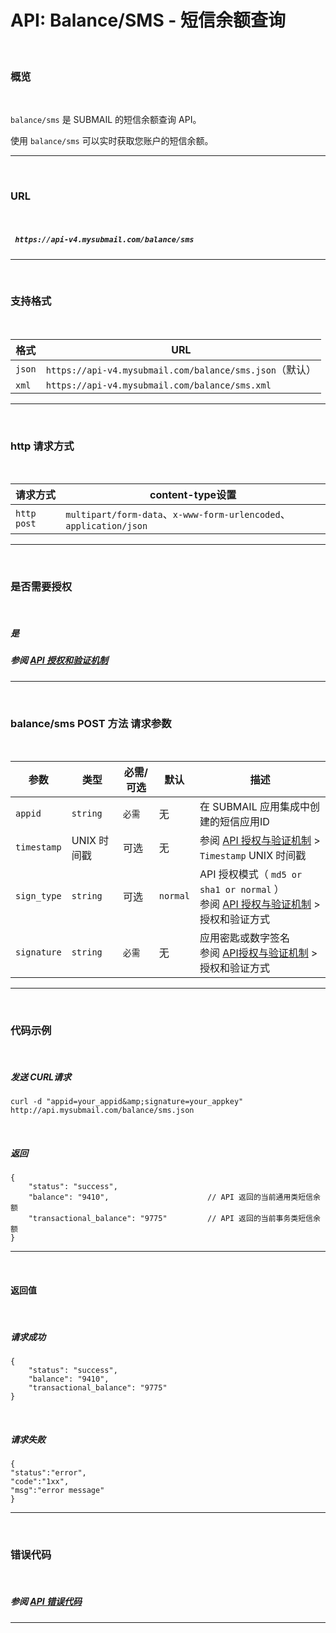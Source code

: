 # API: Balance/SMS - 短信余额查询

<br>

### **概览**

<br>

`balance/sms` 是 SUBMAIL 的短信余额查询 API。

使用 `balance/sms` 可以实时获取您账户的短信余额。

------


<br>

### **URL**
<br>

##### ` https://api-v4.mysubmail.com/balance/sms`

------


<br>

### **支持格式**
<br>


| 格式   | URL                                                     |
| ------ | ------------------------------------------------------- |
| `json` | `https://api-v4.mysubmail.com/balance/sms.json`（默认） |
| `xml`  | `https://api-v4.mysubmail.com/balance/sms.xml`          |

------
<br>

### **http 请求方式**
<br>

| 请求方式    | content-type设置                                             |
| ----------- | ------------------------------------------------------------ |
| `http post` | `multipart/form-data`、`x-www-form-urlencoded`、`application/json` |

------
<br>

### **是否需要授权**
<br>

##### 是

##### 参阅 [API 授权和验证机制](https://www.mysubmail.com/documents/VBcbe)

------
<br>

### **balance/sms POST 方法 请求参数**
<br>


| 参数        | 类型        | 必需/可选 | 默认     | 描述                                                         |
| ----------- | ----------- | --------- | -------- | ------------------------------------------------------------ |
| `appid`     | `string`    | `必需`    | 无       | 在 SUBMAIL 应用集成中创建的短信应用ID                        |
| `timestamp` | UNIX 时间戳 | 可选      | 无       | 参阅 [API 授权与验证机制](https://www.mysubmail.com/documents/VBcbe)  \>  `Timestamp` UNIX 时间戳 |
| `sign_type` | `string`    | 可选      | `normal` | API 授权模式（  `md5 or sha1 or normal` ）<br>参阅 [API 授权与验证机制](https://www.mysubmail.com/documents/VBcbe)  \>  授权和验证方式 |
| `signature` | `string`    | `必需`    | 无       | 应用密匙或数字签名<br>参阅 [API授权与验证机制](https://www.mysubmail.com/documents/VBcbe)  \>  授权和验证方式 |

------

<br>

### **代码示例**

<br>


##### 发送 CURL请求


```
curl -d "appid=your_appid&amp;signature=your_appkey" http://api.mysubmail.com/balance/sms.json
```

<br>

##### 返回


```
{
    "status": "success",
    "balance": "9410",   					// API 返回的当前通用类短信余额
    "transactional_balance": "9775"  		// API 返回的当前事务类短信余额
}
```

---



<br>

#### 返回值

<br>


##### 请求成功


```
{
    "status": "success",
    "balance": "9410",
    "transactional_balance": "9775"
}
```

<br>

##### 请求失败


```
{
"status":"error",
"code":"1xx",
"msg":"error message"
}
```

---

<br>

### **错误代码**

<br>


##### 参阅 [API 错误代码](https://www.mysubmail.com/documents/rK2yh3)

------

